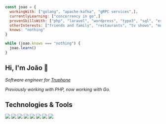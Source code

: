 ```javascript
const joao = {
  workingWith: ["golang", "apache-kafka", "gRPC services",],
  currentlyLearning: ["concorrency in go",]
  provenSkillsWith: ["php", "laravel", "wordpress", "typo3", "sql", "es6", "css", "rest",],
  otherInterests: ["friends and family", "restaurants", "tv shows", "movies", "music"],
  knows: "nothing"
}

while (joao.knows === "nothing") {
  joao.learn()
}
```

## Hi, I'm João :wave:

*Software engineer for [Truphone](https://www.truphone.com/)*

*Previously working with PHP, now working with Go.*

## Technologies & Tools
![](https://img.shields.io/badge/OS-Linux-informational?style=flat&logo=linux&logoColor=white&color=6cb6ff)
![](https://img.shields.io/badge/Code-TypeScript-informational?style=flat&logo=typescript&logoColor=white&color=6cb6ff)
![](https://img.shields.io/badge/Code-Golang-informational?style=flat&logo=go&logoColor=white&color=6cb6ff)
![](https://img.shields.io/badge/Code-React-informational?style=flat&logo=react&logoColor=white&color=6cb6ff)
![](https://img.shields.io/badge/Shell-Bash-informational?style=flat&logo=gnu-bash&logoColor=white&color=6cb6ff)
![](https://img.shields.io/badge/Tools-PostgreSQL-informational?style=flat&logo=postgresql&logoColor=white&color=6cb6ff)
![](https://img.shields.io/badge/Tools-Docker-informational?style=flat&logo=docker&logoColor=white&color=6cb6ff)
![](https://img.shields.io/badge/Tools-Kubernetes-informational?style=flat&logo=kubernetes&logoColor=white&color=6cb6ff)
